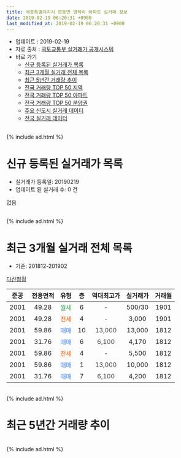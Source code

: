 ```yaml
---
title: 세종특별자치시 연동면 명학리 아파트 실거래 정보
date: 2019-02-19 06:20:31 +0900
last_modified_at: 2019-02-19 06:20:31 +0900
---
```


* 업데이트 : 2019-02-19
* 자료 출처 : [국토교통부 실거래가 공개시스템](http://rt.molit.go.kr)
* 바로 가기
    * [신규 등록된 실거래가 목록](#신규-등록된-실거래가-목록)
    * [최근 3개월 실거래 전체 목록](#최근-3개월-실거래-전체-목록)
    * [최근 5년간 거래량 추이](#최근-5년간-거래량-추이)
    * [전국 거래량 TOP 50 지역](https://ayogom.github.io/apt-trade-info/최근-3개월-전국에서-가장-거래가-많이-발생한-지역)
    * [전국 거래량 TOP 50 아파트](https://ayogom.github.io/apt-trade-info/최근-3개월-전국에서-가장-거래가-많이-발생한-아파트)
    * [전국 거래량 TOP 50 분양권](https://ayogom.github.io/apt-trade-info/최근-3개월-전국에서-가장-거래가-많이-발생한-분양권)
    * [주요 신도시 실거래 데이터](https://ayogom.github.io/apt-trade-info/주요-신도시)
    * [전국 실거래 데이터](https://ayogom.github.io/apt-trade-info/전국)
<br>
{% include ad.html %}
<br>

# 신규 등록된 실거래가 목록
* 실거래가 등록일: 20190219
* 업데이트 된 실거래 수: 0 건

없음

<br>
{% include ad.html %}
<br>

# 최근 3개월 실거래 전체 목록
* 기준: 201812-201902


[다산청정](https://search.naver.com/search.naver?query=%EC%84%B8%EC%A2%85%ED%8A%B9%EB%B3%84%EC%9E%90%EC%B9%98%EC%8B%9C+%EC%97%B0%EB%8F%99%EB%A9%B4+%EB%AA%85%ED%95%99%EB%A6%AC+%EB%8B%A4%EC%82%B0%EC%B2%AD%EC%A0%95)

|준공|전용면적|유형|층|역대최고가|실거래가|거래월|
|:---:|:---:|:---:|:---:|:---:|:---:|:---:|
|2001|49.28|<span style="color:#34a853">월세</span>|6|<span style="color:#444444">-</span>|500/30|1901|
|2001|49.28|<span style="color:#ff5a00">전세</span>|4|<span style="color:#444444">-</span>|3,000|1901|
|2001|59.86|<span style="color:#4285f3">매매</span>|10|<span style="color:#444444">13,000</span>|13,000|1812|
|2001|31.76|<span style="color:#4285f3">매매</span>|6|<span style="color:#444444">6,100</span>|4,170|1812|
|2001|59.86|<span style="color:#ff5a00">전세</span>|4|<span style="color:#444444">-</span>|5,500|1812|
|2001|59.86|<span style="color:#4285f3">매매</span>|1|<span style="color:#444444">13,000</span>|10,000|1812|
|2001|31.76|<span style="color:#4285f3">매매</span>|7|<span style="color:#444444">6,100</span>|4,200|1812|


<br>
{% include ad.html %}
<br>

# 최근 5년간 거래량 추이


<div style="width:100%;">
    <canvas id="deal_progress" height="200"></canvas>
</div>

<script>
new Chart(document.getElementById("deal_progress"), {
    type: 'line',
    data: {
        labels: ['201402','201403','201404','201405','201406','201407','201408','201409','201410','201411','201412','201501','201502','201503','201504','201505','201506','201507','201508','201509','201510','201511','201512','201601','201602','201603','201604','201605','201606','201607','201608','201609','201610','201611','201612','201701','201702','201703','201704','201705','201706','201707','201708','201709','201710','201711','201712','201801','201802','201803','201804','201805','201806','201807','201808','201809','201810','201811','201812','201901','201902'],
        datasets: [{
            label: '매매',
            pointRadius: 1,
            data: [4, 7, 7, 2, 3, 3, 0, 1, 2, 0, 3, 2, 0, 0, 1, 0, 3, 1, 3, 3, 4, 1, 0, 0, 1, 1, 3, 3, 1, 1, 2, 1, 3, 4, 6, 6, 3, 6, 3, 8, 7, 3, 5, 0, 4, 2, 1, 1, 1, 0, 1, 1, 0, 2, 2, 1, 1, 0, 4, 0, 0],
            borderColor: "rgba(255, 201, 14, 1)",
            backgroundColor: "rgba(255, 201, 14, 0.5)",
            fill: false,
            lineTension: 0
        },{
            label: '전월세',
            pointRadius: 1,
            data: [2, 2, 6, 4, 2, 0, 3, 3, 3, 4, 1, 1, 5, 1, 2, 0, 0, 1, 3, 3, 3, 2, 1, 3, 0, 3, 5, 0, 3, 0, 5, 3, 0, 3, 4, 2, 2, 3, 3, 3, 2, 2, 1, 7, 3, 3, 2, 0, 4, 3, 5, 0, 2, 1, 2, 2, 0, 0, 1, 2, 0],
            borderColor: "rgba(0, 141, 185, 1)",
            backgroundColor: "rgba(0, 141, 185, 0.5)",
            fill: false,
            lineTension: 0
        }
        ]
    },
    options: {
        responsive: true,
        title: {
            display: false
        },
        tooltips: {
            mode: 'index',
            intersect: false
        },
        hover: {
            mode: 'nearest',
            intersect: true
        },
        scales: {
            xAxes: [{
                display: true,
                scaleLabel: {
                    display: true,
                    labelString: '년/월'
                }
            }],
            yAxes: [{
                display: true,
                ticks: {
                    suggestedMin: 0,
                },
                scaleLabel: {
                    display: true,
                    labelString: '실거래 수'
                }
            }]
        }
    }
});

</script>


<br>
{% include ad.html %}
<br>

